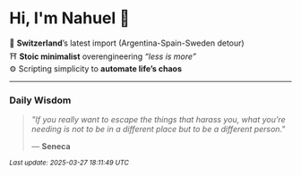 # Hi, I'm Nahuel :tiger:

📍 **Switzerland**’s latest import (Argentina-Spain-Sweden detour)  
⛩️ **Stoic minimalist** overengineering *“less is more”*  
⚙️ Scripting simplicity to **automate life’s chaos**

---

### Daily Wisdom
> _"If you really want to escape the things that harass you, what you’re needing is not to be in a different place but to be a different person."_  
>
> — **Seneca**

<sub>*Last update: 2025-03-27 18:11:49 UTC*</sub>

